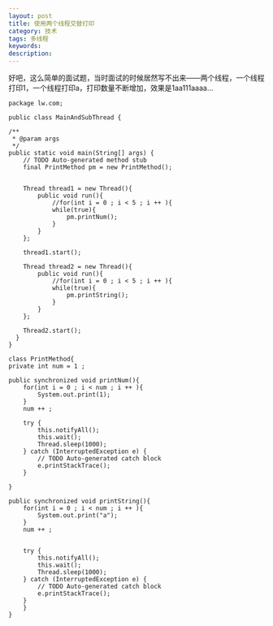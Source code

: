 ```yaml
---
layout: post
title: 使用两个线程交替打印
category: 技术
tags: 多线程
keywords: 
description: 
---
```


好吧，这么简单的面试题，当时面试的时候居然写不出来——两个线程，一个线程打印1，一个线程打印a，打印数量不断增加，效果是1aa111aaaa...

	package lw.com;

	public class MainAndSubThread {

	/**
	 * @param args
	 */
	public static void main(String[] args) {
		// TODO Auto-generated method stub
		final PrintMethod pm = new PrintMethod();
		
		
		Thread thread1 = new Thread(){
			public void run(){
				//for(int i = 0 ; i < 5 ; i ++ ){
				while(true){
					pm.printNum();
				}
			}
		};
		
		thread1.start();
		
		Thread thread2 = new Thread(){
			public void run(){
				//for(int i = 0 ; i < 5 ; i ++ ){
				while(true){
					pm.printString();
				}
			}
		};
		
		Thread2.start();
	  }
  	}

	class PrintMethod{
	private int num = 1 ;
	
	public synchronized void printNum(){
		for(int i = 0 ; i < num ; i ++ ){
			System.out.print(1);
		}
		num ++ ;

		try {
			this.notifyAll();
			this.wait();
			Thread.sleep(1000); 
		} catch (InterruptedException e) {
			// TODO Auto-generated catch block
			e.printStackTrace();
		}
		
	}
	
	public synchronized void printString(){
		for(int i = 0 ; i < num ; i ++ ){
			System.out.print("a");
		}
		num ++ ;
		

		try {
			this.notifyAll();
			this.wait();
			Thread.sleep(1000); 
		} catch (InterruptedException e) {
			// TODO Auto-generated catch block
			e.printStackTrace();
		}
		}
  	}

